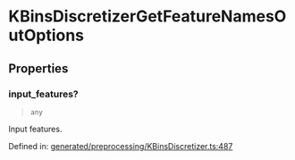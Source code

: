 # KBinsDiscretizerGetFeatureNamesOutOptions

## Properties

### input\_features?

> `any`

Input features.

Defined in:  [generated/preprocessing/KBinsDiscretizer.ts:487](https://github.com/transitive-bullshit/scikit-learn-ts/blob/92ab806/packages/sklearn/src/generated/preprocessing/KBinsDiscretizer.ts#L487)
